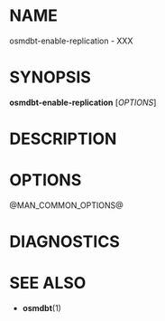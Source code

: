 
# NAME

osmdbt-enable-replication - XXX


# SYNOPSIS

**osmdbt-enable-replication** \[*OPTIONS*\]


# DESCRIPTION


# OPTIONS

@MAN_COMMON_OPTIONS@

# DIAGNOSTICS


# SEE ALSO

* **osmdbt**(1)

